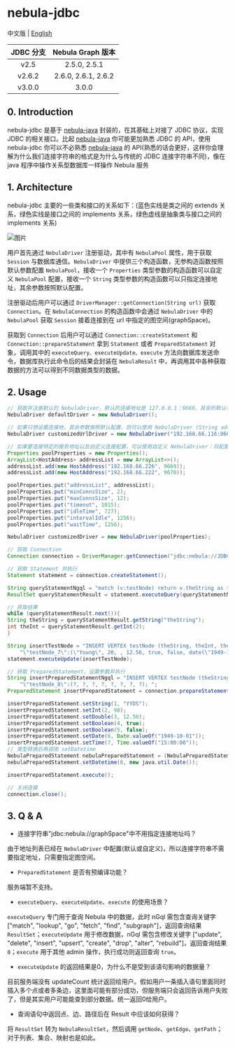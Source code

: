 # nebula-jdbc

中文版 | [English](/README.md)

| JDBC 分支 | Nebula Graph 版本 |
|:--------------:|:-------------------:|
|    v2.5     |     2.5.0, 2.5.1     |
|   v2.6.2    | 2.6.0, 2.6.1, 2.6.2  |
|   v3.0.0    |        3.0.0         |

## 0. Introduction

nebula-jdbc 是基于 [nebula-java](https://github.com/vesoft-inc/nebula-java) 封装的，在其基础上对接了 JDBC 协议，实现 JDBC 的相关接口。比起  [nebula-java](https://github.com/vesoft-inc/nebula-java) 你可能更加熟悉  JDBC  的 API，使用 nebula-jdbc 你可以不必熟悉 [nebula-java](https://github.com/vesoft-inc/nebula-java) 的 API(熟悉的话会更好，这样你会理解为什么我们连接字符串的格式是为什么与传统的 JDBC 连接字符串不同)，像在 java 程序中操作关系型数据库一样操作 Nebula 服务

## 1. Architecture

nebula-jdbc 主要的一些类和接口的关系如下：(蓝色实线是类之间的 extends 关系，绿色实线是接口之间的 implements 关系，绿色虚线是抽象类与接口之间的 implements 关系)

![图片](docs/architecture.png)

用户首先通过 `NebulaDriver` 注册驱动，其中有 `NebulaPool` 属性，用于获取 `Session` 与数据库通信。`NebulaDriver` 中提供三个构造函数，无参构造函数按照默认参数配置 `NebulaPool`，接收一个 `Properties` 类型参数的构造函数可以自定义 `NebulaPool` 配置，接收一个 `String` 类型参数的构造函数可以只指定连接地址，其余参数按照默认配置。

注册驱动后用户可以通过 `DriverManager::getConnection(String url)` 获取 `Connection`。在 `NebulaConnection` 的构造函数中会通过 `NebulaDriver` 中的 `NebulaPool` 获取 `Session` 接着连接到在 url 中指定的图空间(graphSpace)。

获取到 `Connection` 后用户可以通过 `Connection::createStatement` 和 `Connection::prepareStatement` 拿到 `Statement` 或者 `PreparedStatement` 对象，调用其中的 `executeQuery、executeUpdate、execute` 方法向数据库发送命令，数据库执行此命令后的结果会封装在 `NebulaResult` 中，再调用其中各种获取数据的方法可以得到不同数据类型的数据。

## 2. Usage

```java
// 获取并注册默认的 NebulaDriver，默认的连接地址是 127.0.0.1：9669，其余的默认参数可以查看 NebulaDriver::setDefaultPoolProperties()
NebulaDriver defaultDriver = new NebulaDriver();

// 如果只想设置连接地，其余参数按照默认配置，则可以使用 NebulaDriver (String address)
NebulaDriver customizedUrlDriver = new NebulaDriver("192.168.66.116:9669");

// 如果要连接特定的服务地址以及自定义连接配置，可以使用自定义 NebulaDriver：将配置参数封装在一个 Properties 对象中，然后调用 NebulaDriver::NebulaDriver(Properties poolProperties)
Properties poolProperties = new Properties();
ArrayList<HostAddress> addressList = new ArrayList<>();
addressList.add(new HostAddress("192.168.66.226", 9669));
addressList.add(new HostAddress("192.168.66.222", 9670));

poolProperties.put("addressList", addressList);
poolProperties.put("minConnsSize", 2);
poolProperties.put("maxConnsSize", 12);
poolProperties.put("timeout", 1015);
poolProperties.put("idleTime", 727);
poolProperties.put("intervalIdle", 1256);
poolProperties.put("waitTime", 1256);

NebulaDriver customizedDriver = new NebulaDriver(poolProperties);

// 获取 Connection
Connection connection = DriverManager.getConnection("jdbc:nebula://JDBC_TEST_SPACE", "root", "nebula123");

// 获取 Statement 并执行
Statement statement = connection.createStatement();

String queryStatementNgql = "match (v:testNode) return v.theString as theString, v.theInt as theInt";
ResultSet queryStatementResult = statement.executeQuery(queryStatementNgql);

// 获取结果
while (queryStatementResult.next()){
String theString = queryStatementResult.getString("theString");
int theInt = queryStatementResult.getInt(2);
}

String insertTestNode = "INSERT VERTEX testNode (theString, theInt, theDouble, theTrueBool, theFalseBool, theDate, theTime, theDatetime) VALUES " +
    "\"testNode_7\":(\"Young\", 20, , 12.56, true, false, date(\"1949-10-01\"), time(\"15:00:00.000\"), datetime(\"1949-10-01T15:00:00.000\")); ";
statement.executeUpdate(insertTestNode);

// 获取 PreparedStatement，设置参数并执行
String insertPreparedStatementNgql = "INSERT VERTEX testNode (theString, theInt, theDouble, theTrueBool, theFalseBool, theDate, theTime, theDatetime) VALUES " +
    "\"testNode_8\":(?, ?, ?, ?, ?, ?, ?, ?); ";
PreparedStatement insertPreparedStatement = connection.prepareStatement(insertPreparedStatementNgql);

insertPreparedStatement.setString(1, "YYDS");
insertPreparedStatement.setInt(2, 98);
insertPreparedStatement.setDouble(3, 12.56);
insertPreparedStatement.setBoolean(4, true);
insertPreparedStatement.setBoolean(5, false);
insertPreparedStatement.setDate(6, Date.valueOf("1949-10-01"));
insertPreparedStatement.setTime(7, Time.valueOf("15:00:00"));
// 类型转换后再调用 setDatetime
NebulaPreparedStatement nebulaPreparedStatement = (NebulaPreparedStatement) insertPreparedStatement;
nebulaPreparedStatement.setDatetime(8, new java.util.Date());

insertPreparedStatement.execute();

// 关闭连接
connection.close();
```

## 3. Q & A

- 连接字符串"jdbc:nebula://graphSpace"中不用指定连接地址吗？

由于地址列表已经在 `NebulaDriver` 中配置(默认或自定义)，所以连接字符串不需要指定地址，只需要指定图空间。

- `PreparedStatement` 是否有预编译功能？

服务端暂不支持。

- `executeQuery`、`executeUpdate`、`execute` 的使用场景？

`executeQuery` 专门用于查询 Nebula 中的数据，此时 nGql 需包含查询关键字 ["match", "lookup", "go", "fetch", "find", "subgraph"]，返回查询结果 `ResultSet`；`executeUpdate` 用于修改数据，nGql 需包含修改关键字 ["update", "delete", "insert", "upsert", "create", "drop", "alter", "rebuild"]，返回查询结果 `0`；`execute` 用于其他 admin 操作，执行成功则返回查询 `true`。

- `executeUpdate` 的返回结果是0，为什么不是受到该语句影响的数据量？

目前服务端没有 updateCount 统计返回给用户。假如用户一条插入语句里面同时插入多个点或者多条边，这里面可能有部分成功，但服务端只会返回告诉用户失败了，但是其实用户可能能查到部分数据。统一返回0给用户。

- 查询语句中返回点、边、路径后在 Result 中应该如何获得？

将 `ResultSet` 转为 `NebulaResultSet`，然后调用 `getNode`、`getEdge`、`getPath`；对于列表、集合、映射也是如此。
